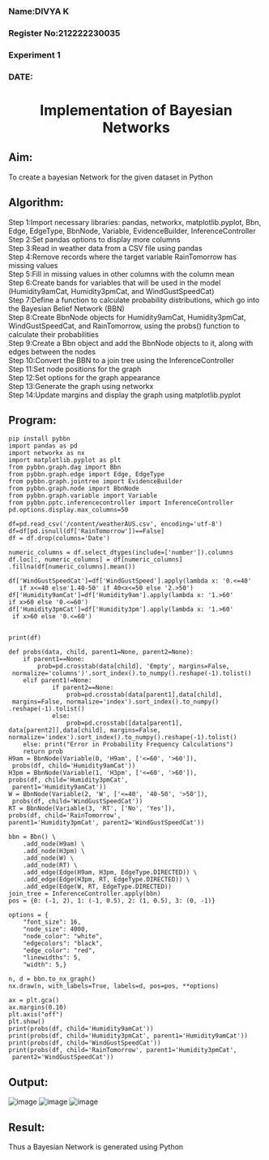 <H3> Name:DIVYA K </H3>
<H3>Register No:212222230035</H3>
<H3> Experiment 1</H3>
<H3>DATE:</H3>

<H1 ALIGN=CENTER> Implementation of Bayesian Networks</H1>

## Aim:
To create a bayesian Network for the given dataset in Python
## Algorithm:
Step 1:Import necessary libraries: pandas, networkx, matplotlib.pyplot, Bbn, Edge,
EdgeType, BbnNode, Variable, EvidenceBuilder, InferenceController<br/>
Step 2:Set pandas options to display more columns<br/>
Step 3:Read in weather data from a CSV file using pandas<br/>
Step 4:Remove records where the target variable RainTomorrow has missing values<br/>
Step 5:Fill in missing values in other columns with the column mean<br/>
Step 6:Create bands for variables that will be used in the model (Humidity9amCat,
Humidity3pmCat, and WindGustSpeedCat)<br/>
Step 7:Define a function to calculate probability distributions, which go into the
Bayesian Belief Network (BBN)<br/>
Step 8:Create BbnNode objects for Humidity9amCat, Humidity3pmCat, WindGustSpeedCat,
and RainTomorrow, using the probs() function to calculate their probabilities<br/>
Step 9:Create a Bbn object and add the BbnNode objects to it, along with edges
between the nodes<br/>
Step 10:Convert the BBN to a join tree using the InferenceController<br/>
Step 11:Set node positions for the graph<br/>
Step 12:Set options for the graph appearance<br/>
Step 13:Generate the graph using networkx<br/>
Step 14:Update margins and display the graph using matplotlib.pyplot<br/>

## Program:
```
pip install pybbn
import pandas as pd 
import networkx as nx 
import matplotlib.pyplot as plt 
from pybbn.graph.dag import Bbn
from pybbn.graph.edge import Edge, EdgeType
from pybbn.graph.jointree import EvidenceBuilder
from pybbn.graph.node import BbnNode
from pybbn.graph.variable import Variable
from pybbn.pptc.inferencecontroller import InferenceController
pd.options.display.max_columns=50

df=pd.read_csv('/content/weatherAUS.csv', encoding='utf-8')
df=df[pd.isnull(df['RainTomorrow'])==False]
df = df.drop(columns='Date')

numeric_columns = df.select_dtypes(include=['number']).columns
df.loc[:, numeric_columns] = df[numeric_columns]
.fillna(df[numeric_columns].mean())

df['WindGustSpeedCat']=df['WindGustSpeed'].apply(lambda x: '0.<=40'
   if x<=40 else'1.40-50' if 40<x<=50 else '2.>50')
df['Humidity9amCat']=df['Humidity9am'].apply(lambda x: '1.>60'
if x>60 else '0.<=60')
df['Humidity3pmCat']=df['Humidity3pm'].apply(lambda x: '1.>60'
 if x>60 else '0.<=60')


print(df)

def probs(data, child, parent1=None, parent2=None):
    if parent1==None:
        prob=pd.crosstab(data[child], 'Empty', margins=False,
 normalize='columns')'.sort_index().to_numpy().reshape(-1).tolist()
    elif parent1!=None:
            if parent2==None:
                prob=pd.crosstab(data[parent1],data[child],
 margins=False, normalize='index').sort_index().to_numpy()
.reshape(-1).tolist()
            else:
                prob=pd.crosstab([data[parent1],
data[parent2]],data[child], margins=False,
normalize='index').sort_index().to_numpy().reshape(-1).tolist()
    else: print("Error in Probability Frequency Calculations")
    return prob
H9am = BbnNode(Variable(0, 'H9am', ['<=60', '>60']),
 probs(df, child='Humidity9amCat'))
H3pm = BbnNode(Variable(1, 'H3pm', ['<=60', '>60']),
probs(df, child='Humidity3pmCat',
 parent1='Humidity9amCat'))
W = BbnNode(Variable(2, 'W', ['<=40', '40-50', '>50']),
 probs(df, child='WindGustSpeedCat'))
RT = BbnNode(Variable(3, 'RT', ['No', 'Yes']),
probs(df, child='RainTomorrow',
parent1='Humidity3pmCat', parent2='WindGustSpeedCat'))

bbn = Bbn() \
    .add_node(H9am) \
    .add_node(H3pm) \
    .add_node(W) \
    .add_node(RT) \
    .add_edge(Edge(H9am, H3pm, EdgeType.DIRECTED)) \
    .add_edge(Edge(H3pm, RT, EdgeType.DIRECTED)) \
    .add_edge(Edge(W, RT, EdgeType.DIRECTED))
join_tree = InferenceController.apply(bbn)
pos = {0: (-1, 2), 1: (-1, 0.5), 2: (1, 0.5), 3: (0, -1)}

options = {
    "font_size": 16,
    "node_size": 4000,
    "node_color": "white",
    "edgecolors": "black",
    "edge_color": "red",
    "linewidths": 5,
    "width": 5,}

n, d = bbn.to_nx_graph()
nx.draw(n, with_labels=True, labels=d, pos=pos, **options)

ax = plt.gca()
ax.margins(0.10)
plt.axis("off")
plt.show()
print(probs(df, child='Humidity9amCat'))
print(probs(df, child='Humidity3pmCat', parent1='Humidity9amCat'))
print(probs(df, child='WindGustSpeedCat'))
print(probs(df, child='RainTomorrow', parent1='Humidity3pmCat',
 parent2='WindGustSpeedCat'))
```
## Output:
![image](https://github.com/user-attachments/assets/42e08e46-7cc5-4658-a68e-afc8d37c12fc)
![image](https://github.com/user-attachments/assets/9c583eab-4b14-4c29-85a8-2fccf1abbb6b)
![image](https://github.com/user-attachments/assets/c5ff47f9-f79f-4ca5-a0d5-0fc07d01789c)



## Result:
   Thus a Bayesian Network is generated using Python

